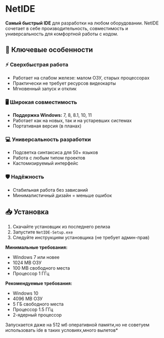 # NetIDE 

**Самый быстрый IDE** для разработки на любом оборудовании. NetIDE сочетает в себе производительность, совместимость и универсальность для комфортной работы с кодом.

## 🌟 Ключевые особенности

### ⚡ Сверхбыстрая работа
- Работает на слабом железе: малом ОЗУ, старых процессорах
- Практически не требует ресурсов видеокарты
- Мгновенный запуск и отклик

### 🖥️ Широкая совместимость
- **Поддержка Windows:** 7, 8, 8.1, 10, 11
- Работает как на новых, так и на устаревших системах
- Портативная версия (в планах)

### 💻 Универсальность разработки
- Подсветка синтаксиса для 50+ языков
- Работа с любым типом проектов
- Кастомизируемый интерфейс

### 🛡️ Надёжность
- Стабильная работа без зависаний
- Минималистичный дизайн = меньше ошибок

## 📥 Установка

1. Скачайте установщик из последнего релиза
2. Запустите `NetIDE-Setup.exe`
3. Следуйте инструкциям установщика (не требует админ-прав)

**Минимальные требования:**
- Windows 7 или новее
- 1024 MB ОЗУ 
- 100 MB свободного места
- Процессор 1 ГГц

**Рекомендуемые требования:**
  
- Windows 10
- 4096 MB ОЗУ
- 5 ГБ свободного места
- Процессор 1.5 ГГц
- 2-ядерный процессор

Запускается даже на 512 мб оперативной памяти,но не советуем использовать ide в таких условиях,много вылетов*
